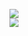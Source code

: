 [![](https://img.shields.io/badge/Made%20With-Github%20Spray-lightgrey.svg?style=for-the-badge&logo=github)](https://github.com/Annihil/github-spray#27798)  
[![](https://i.imgur.com/2DrTn0Z.gif)](https://github.com/Annihil/github-spray)